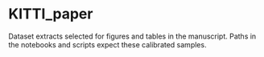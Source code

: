 # KITTI_paper

Dataset extracts selected for figures and tables in the manuscript. Paths in the notebooks and scripts expect these calibrated samples.
